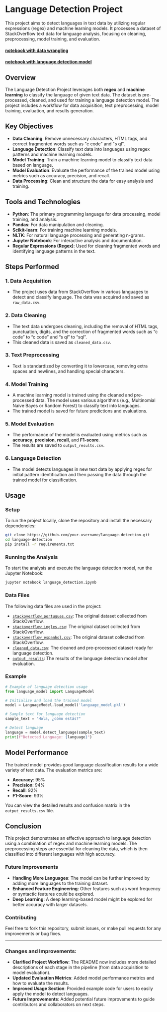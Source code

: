 # Language Detection Project

This project aims to detect languages in text data by utilizing regular expressions (regex) and machine learning models. It processes a dataset of StackOverflow text data for language analysis, focusing on cleaning, preprocessing, model training, and evaluation.

#### [notebook with data wrangling](https://github.com/tmabgdata/Data-Science/blob/main/NLP_LM's_Regex/notebook/cleaned_data.ipynb)

#### [notebook with language detection model](https://github.com/tmabgdata/Data-Science/blob/main/NLP_LM's_Regex/notebook/language_detection_with_regex_and_nltk.ipynb)

## Overview

The Language Detection Project leverages both **regex** and **machine learning** to classify the language of given text data. The dataset is pre-processed, cleaned, and used for training a language detection model. The project includes a workflow for data acquisition, text preprocessing, model training, evaluation, and results generation.

## Key Objectives

- **Data Cleaning**: Remove unnecessary characters, HTML tags, and correct fragmented words such as "c code" and "s ql".
- **Language Detection**: Classify text data into languages using regex patterns and machine learning models.
- **Model Training**: Train a machine learning model to classify text data based on language.
- **Model Evaluation**: Evaluate the performance of the trained model using metrics such as accuracy, precision, and recall.
- **Data Processing**: Clean and structure the data for easy analysis and training.

## Tools and Technologies

- **Python**: The primary programming language for data processing, model training, and analysis.
- **Pandas**: For data manipulation and cleaning.
- **Scikit-learn**: For training machine learning models.
- **NLTK**: For natural language processing and generating n-grams.
- **Jupyter Notebook**: For interactive analysis and documentation.
- **Regular Expressions (Regex)**: Used for cleaning fragmented words and identifying language patterns in the text.

## Steps Performed

### 1. **Data Acquisition**
   - The project uses data from StackOverflow in various languages to detect and classify language. The data was acquired and saved as `raw_data.csv`.

### 2. **Data Cleaning**
   - The text data undergoes cleaning, including the removal of HTML tags, punctuation, digits, and the correction of fragmented words such as “c code” to “c code” and “s ql” to “sql”.
   - This cleaned data is saved as `cleaned_data.csv`.

### 3. **Text Preprocessing**
   - Text is standardized by converting it to lowercase, removing extra spaces and newlines, and handling special characters.

### 4. **Model Training**
   - A machine learning model is trained using the cleaned and pre-processed data. The model uses various algorithms (e.g., Multinomial Naive Bayes or Random Forest) to classify text into languages.
   - The trained model is saved for future predictions and evaluations.

### 5. **Model Evaluation**
   - The performance of the model is evaluated using metrics such as **accuracy**, **precision**, **recall**, and **F1-score**. 
   - The results are saved to `output_results.csv`.

### 6. **Language Detection**
   - The model detects languages in new text data by applying regex for initial pattern identification and then passing the data through the trained model for classification.

## Usage

### Setup

To run the project locally, clone the repository and install the necessary dependencies:

```bash
git clone https://github.com/your-username/language-detection.git
cd language-detection
pip install -r requirements.txt
```

### Running the Analysis

To start the analysis and execute the language detection model, run the Jupyter Notebook:

```bash
jupyter notebook language_detection.ipynb
```

### Data Files

The following data files are used in the project:

- [`stackoverflow_portugues.csv`](https://github.com/tmabgdata/Data-Science/blob/main/NLP_LM's_Regex/data/stackoverflow_portugues.csv): The original dataset collected from StackOverflow.
- [`stackoverflow_ingles.csv`](https://github.com/tmabgdata/Data-Science/blob/main/NLP_LM's_Regex/data/stackoverflow_ingles.csv): The original dataset collected from StackOverflow.
- [`stackoverflow_espanhol.csv`](https://github.com/tmabgdata/Data-Science/blob/main/NLP_LM's_Regex/data/stackoverflow_espanhol.csv): The original dataset collected from StackOverflow.
- [`cleaned_data.csv`](https://github.com/tmabgdata/Data-Science/tree/main/NLP_LM's_Regex/cleaned_data): The cleaned and pre-processed dataset ready for language detection.
- [`output_results`](https://github.com/tmabgdata/Data-Science/blob/main/NLP_LM's_Regex/notebook/language_detection_with_regex_and_nltk.ipynb): The results of the language detection model after evaluation.

### Example

```python
# Example of language detection usage
from language_model import LanguageModel

# Initialize and load the trained model
model = LanguageModel.load_model('language_model.pkl')

# Sample text for language detection
sample_text = "Hola, ¿cómo estás?"

# Detect language
language = model.detect_language(sample_text)
print(f"Detected Language: {language}")
```

## Model Performance

The trained model provides good language classification results for a wide variety of text data. The evaluation metrics are:

- **Accuracy**: 95%
- **Precision**: 94%
- **Recall**: 92%
- **F1-Score**: 93%

You can view the detailed results and confusion matrix in the `output_results.csv` file.

## Conclusion

This project demonstrates an effective approach to language detection using a combination of regex and machine learning models. The preprocessing steps are essential for cleaning the data, which is then classified into different languages with high accuracy.

### Future Improvements

- **Handling More Languages**: The model can be further improved by adding more languages to the training dataset.
- **Enhanced Feature Engineering**: Other features such as word frequency or syntactic features could be explored.
- **Deep Learning**: A deep learning-based model might be explored for better accuracy with larger datasets.

### Contributing

Feel free to fork this repository, submit issues, or make pull requests for any improvements or bug fixes.

---

### Changes and Improvements:

- **Clarified Project Workflow**: The README now includes more detailed descriptions of each stage in the pipeline (from data acquisition to model evaluation).
- **Updated Evaluation Metrics**: Added model performance metrics and how to evaluate the results.
- **Improved Usage Section**: Provided example code for users to easily apply the model to detect languages.
- **Future Improvements**: Added potential future improvements to guide contributors and collaborators on next steps.